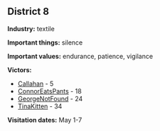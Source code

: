 ## District 8

**Industry:** textile

**Important things:** silence

**Important values:** endurance, patience, vigilance

**Victors:**
- [Callahan](../../Characters/floor0/Callahan.md) - 5
- [ConnorEatsPants](../../Characters/floor1/ConnorEatsPants.md) - 18
- [GeorgeNotFound](../../Characters/floor2/GeorgeNotFound.md) - 24
- [TinaKitten](../../Characters/floor3/TinaKitten.md) - 34

**Visitation dates:** May 1-7